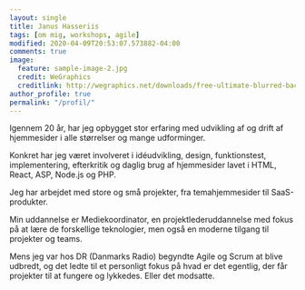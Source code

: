 ```yaml
---
layout: single
title: Janus Hasseriis
tags: [om mig, workshops, agile]
modified: 2020-04-09T20:53:07.573882-04:00
comments: true
image:
  feature: sample-image-2.jpg
  credit: WeGraphics
  creditlink: http://wegraphics.net/downloads/free-ultimate-blurred-background-pack/
author_profile: true
permalink: "/profil/"
---
```


Igennem 20 år, har jeg opbygget stor erfaring med udvikling af og drift af hjemmesider i alle størrelser og mange udforminger.

Konkret har jeg været involveret i idéudvikling, design, funktionstest, implementering, efterkritik og daglig brug af hjemmesider lavet i HTML, React, ASP, Node.js og PHP.

Jeg har arbejdet med store og små projekter, fra temahjemmesider til SaaS-produkter.

Min uddannelse er Mediekoordinator, en projektlederuddannelse med fokus på at lære de forskellige teknologier, men også en moderne tilgang til projekter og teams.

Mens jeg var hos DR (Danmarks Radio) begyndte Agile og Scrum at blive udbredt, og det ledte til et personligt fokus på hvad er det egentlig, der får projekter til at fungere og lykkedes. Eller det modsatte.
